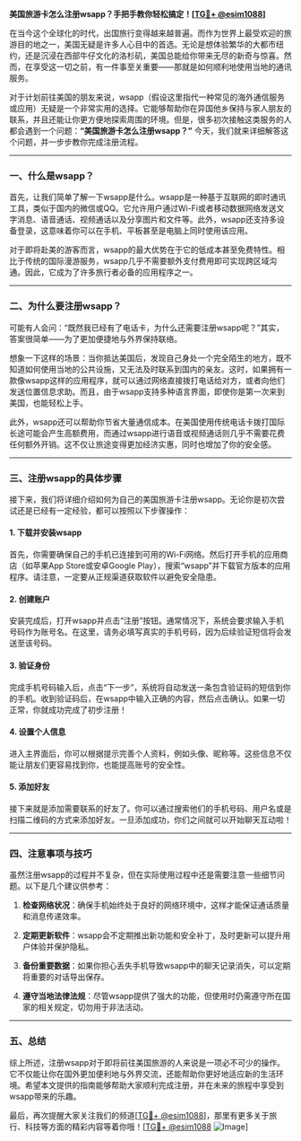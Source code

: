 **美国旅游卡怎么注册wsapp？手把手教你轻松搞定！[[TG💪+ @esim1088](https://t.me/s/esim1088)]**

在当今这个全球化的时代，出国旅行变得越来越普遍。而作为世界上最受欢迎的旅游目的地之一，美国无疑是许多人心目中的首选。无论是想体验繁华的大都市纽约，还是沉浸在西部牛仔文化的洛杉矶，美国总能给你带来无尽的新奇与惊喜。然而，在享受这一切之前，有一件事至关重要——那就是如何顺利地使用当地的通讯服务。

对于计划前往美国的朋友来说，wsapp（假设这里指代一种常见的海外通信服务或应用）无疑是一个非常实用的选择。它能够帮助你在异国他乡保持与家人朋友的联系，并且还能让你更方便地探索周围的环境。但是，很多初次接触这类服务的人都会遇到一个问题：**“美国旅游卡怎么注册wsapp？”** 今天，我们就来详细解答这个问题，并一步步教你完成注册流程。

---

### 一、什么是wsapp？

首先，让我们简单了解一下wsapp是什么。wsapp是一种基于互联网的即时通讯工具，类似于国内的微信或QQ。它允许用户通过Wi-Fi或者移动数据网络发送文字消息、语音通话、视频通话以及分享图片和文件等。此外，wsapp还支持多设备登录，这意味着你可以在手机、平板甚至是电脑上同时使用该应用。

对于即将赴美的游客而言，wsapp的最大优势在于它的低成本甚至免费特性。相比于传统的国际漫游服务，wsapp几乎不需要额外支付费用即可实现跨区域沟通。因此，它成为了许多旅行者必备的应用程序之一。

---

### 二、为什么要注册wsapp？

可能有人会问：“既然我已经有了电话卡，为什么还需要注册wsapp呢？”其实，答案很简单——为了更加便捷地与外界保持联络。

想象一下这样的场景：当你抵达美国后，发现自己身处一个完全陌生的地方，既不知道如何使用当地的公共设施，又无法及时联系到国内的亲友。这时，如果拥有一款像wsapp这样的应用程序，就可以通过网络直接拨打电话给对方，或者向他们发送位置信息求助。而且，由于wsapp支持多种语言界面，即使你是第一次来到美国，也能轻松上手。

此外，wsapp还可以帮助你节省大量通信成本。在美国使用传统电话卡拨打国际长途可能会产生高额费用，而通过wsapp进行语音或视频通话则几乎不需要花费任何额外开销。这不仅让旅途变得更加经济实惠，同时也增加了你的安全感。

---

### 三、注册wsapp的具体步骤

接下来，我们将详细介绍如何为自己的美国旅游卡注册wsapp。无论你是初次尝试还是已经有一定经验，都可以按照以下步骤操作：

#### 1. 下载并安装wsapp

首先，你需要确保自己的手机已连接到可用的Wi-Fi网络。然后打开手机的应用商店（如苹果App Store或安卓Google Play），搜索“wsapp”并下载官方版本的应用程序。请注意，一定要从正规渠道获取软件以避免安全隐患。

#### 2. 创建账户

安装完成后，打开wsapp并点击“注册”按钮。通常情况下，系统会要求输入手机号码作为账号名。在这里，请务必填写真实的手机号码，因为后续验证短信将会发送至该号码。

#### 3. 验证身份

完成手机号码输入后，点击“下一步”，系统将自动发送一条包含验证码的短信到你的手机。收到验证码后，在wsapp中输入正确的内容，然后点击确认。如果一切正常，你就成功完成了初步注册！

#### 4. 设置个人信息

进入主界面后，你可以根据提示完善个人资料，例如头像、昵称等。这些信息不仅能让朋友们更容易找到你，也能提高账号的安全性。

#### 5. 添加好友

接下来就是添加需要联系的好友了。你可以通过搜索他们的手机号码、用户名或是扫描二维码的方式来添加好友。一旦添加成功，你们之间就可以开始聊天互动啦！

---

### 四、注意事项与技巧

虽然注册wsapp的过程并不复杂，但在实际使用过程中还是需要注意一些细节问题。以下是几个建议供参考：

1. **检查网络状况**：确保手机始终处于良好的网络环境中，这样才能保证通话质量和消息传递效率。
   
2. **定期更新软件**：wsapp会不定期推出新功能和安全补丁，及时更新可以提升用户体验并保护隐私。

3. **备份重要数据**：如果你担心丢失手机导致wsapp中的聊天记录消失，可以定期将重要的对话导出保存。

4. **遵守当地法律法规**：尽管wsapp提供了强大的功能，但使用时仍需遵守所在国家的相关规定，切勿用于非法活动。

---

### 五、总结

综上所述，注册wsapp对于即将前往美国旅游的人来说是一项必不可少的操作。它不仅能让你在国外更加便利地与外界交流，还能帮助你更好地适应新的生活环境。希望本文提供的指南能够帮助大家顺利完成注册，并在未来的旅程中享受到wsapp带来的乐趣。

最后，再次提醒大家关注我们的频道[[TG💪+ @esim1088](https://t.me/s/esim1088)]，那里有更多关于旅行、科技等方面的精彩内容等着你哦！[[TG💪+ @esim1088](https://t.me/s/esim1088) ![Image](https://i.postimg.cc/4NQfJmqS/Snipaste-2025-05-13-00-14-12.png)]